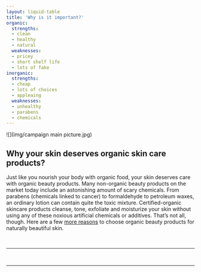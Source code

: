 ```yaml
---
layout: liquid-table
title: 'Why is it important?'
organic:
  strengths:
  - clean
  - healthy
  - natural
  weaknesses: 
  - pricey
  - short shelf life
  - lots of fake 
inorganic:
  strengths: 
  - cheap
  - lots of choices
  - appleaing
  weaknesses: 
  - unhealthy
  - parabens
  - chemicals
---
```





![](img/campaign main picture.jpg)  


## Why your skin deserves organic skin care products?

Just like you nourish your body with organic food, your skin deserves care with organic beauty products. Many non-organic beauty products on the market today include an astonishing amount of scary chemicals. From parabens (chemicals linked to cancer) to formaldehyde to petroleum waxes, an ordinary lotion can contain quite the toxic mixture. Certified-organic skincare products cleanse, tone, exfoliate and moisturize your skin without using any of these noxious artificial chemicals or additives. That’s not all, though. Here are a few [more reasons](https://www.organicauthority.com/energetic-health/skincare-organic-beauty-products) to choose organic beauty products for naturally beautiful skin.

<br>


---
     
<br>

<div class="lt-section-01" markdown="1">

<style>
  .lt-section-01 h{
    fontsize: 25 px;
    font-family: cursive;
    color:  #588c7e;
    }
 </style>

<hr>
